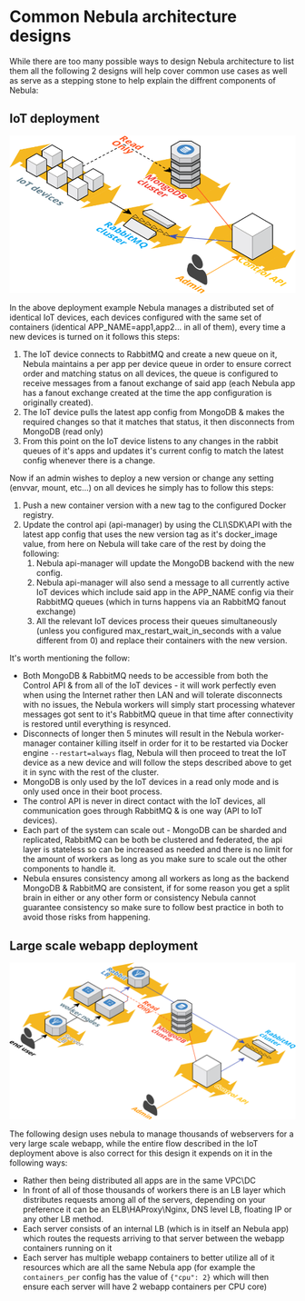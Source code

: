 # Common Nebula architecture designs

While there are too many possible ways to design Nebula architecture to list them all the following 2 designs will help cover common use cases as well as serve as a stepping stone to help explain the diffrent components of Nebula:

## IoT deployment
![example nebula architecture](cloudcraft%20-%20nebula%20-%20IoT.png "example nebula architecture")

In the above deployment example Nebula manages a distributed set of identical IoT devices, each devices configured with the same set of containers (identical APP_NAME=app1,app2... in all of them), every time a new devices is turned on it follows this steps:

1. The IoT device connects to RabbitMQ and create a new queue on it, Nebula maintains a per app per device queue in order to ensure correct order and matching status on all devices, the queue is configured to receive messages from a fanout exchange of said app (each Nebula app has a fanout exchange created at the time the app configuration is originally created). 
2. The IoT device pulls the latest app config from MongoDB & makes the required changes so that it matches that status, it then disconnects from MongoDB (read only)
3. From this point on the IoT device listens to any changes in the rabbit queues of it's apps and updates it's current config to match the latest config whenever there is a change.

Now if an admin wishes to deploy a new version or change any setting (envvar, mount, etc...) on all devices he simply has to follow this steps:

1. Push a new container version with a new tag to the configured Docker registry.
2. Update the control api (api-manager) by using the CLI\SDK\API with the latest app config that uses the new version tag as it's docker_image value, from here on Nebula will take care of the rest by doing the following:
    1. Nebula api-manager will update the MongoDB backend with the new config.
    2. Nebula api-manager will also send a message to all currently active IoT devices which include said app in the APP_NAME config via their RabbitMQ queues (which in turns happens via an RabbitMQ fanout exchange)
    3. All the relevant IoT devices process their queues simultaneously (unless you configured max_restart_wait_in_seconds with a value different from 0) and replace their containers with the new version.

It's worth mentioning the follow:

* Both MongoDB & RabbitMQ needs to be accessible from both the Control API & from all of the IoT devices - it will work perfectly even when using the Internet rather then LAN and will tolerate disconnects with no issues, the Nebula workers will simply start processing whatever messages got sent to it's RabbitMQ queue in that time after connectivity is restored until everything is resynced.
* Disconnects of longer then 5 minutes will result in the Nebula worker-manager container killing itself in order for it to be restarted via Docker engine `--restart=always` flag, Nebula will then proceed to treat the IoT device as a new device and will follow the steps described above to get it in sync with the rest of the cluster.
* MongoDB is only used by the IoT devices in a read only mode and is only used once in their boot process.
* The control API is never in direct contact with the IoT devices, all communication goes through RabbitMQ & is one way (API to IoT devices).
* Each part of the system can scale out - MongoDB can be sharded and replicated, RabbitMQ can be both be clustered and federated, the api layer is stateless so can be increased as needed and there is no limit for the amount of workers as long as you make sure to scale out the other components to handle it.
* Nebula ensures consistency among all workers as long as the backend MongoDB & RabbitMQ are consistent, if for some reason you get a split brain in either or any other form or consistency Nebula cannot guarantee consistency so make sure to follow best practice in both to avoid those risks from happening.  

## Large scale webapp deployment
![example nebula architecture](cloudcraft%20-%20nebula.png "example nebula architecture")

The following design uses nebula to manage thousands of webservers for a very large scale webapp, while the entire flow described in the IoT deployment above is also correct for this design it expends on it in the following ways:

* Rather then being distributed all apps are in the same VPC\DC
* In front of all of those thousands of workers there is an LB layer which distributes requests among all of the servers, depending on your preference it can be an ELB\HAProxy\Nginx, DNS level LB, floating IP or any other LB method.
* Each server consists of an internal LB (which is in itself an Nebula app) which routes the requests arriving to that server between the webapp containers running on it
* Each server has multiple webapp containers to better utilize all of it resources which are all the same Nebula app (for example the `containers_per` config has the value of `{"cpu": 2}` which will then ensure each server will have 2 webapp containers per CPU core)
